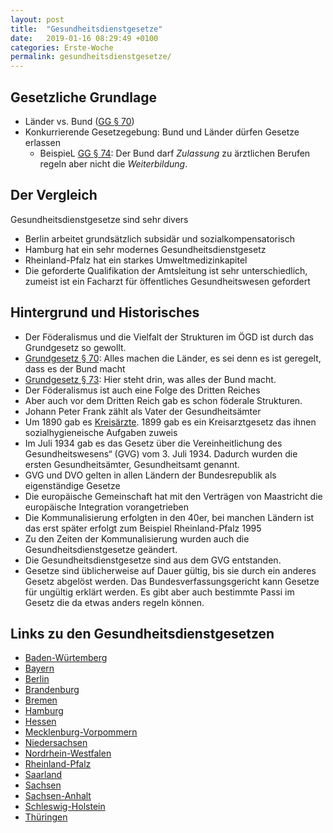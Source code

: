 ```yaml
---
layout: post
title:  "Gesundheitsdienstgesetze"
date:   2019-01-16 08:29:49 +0100
categories: Erste-Woche
permalink: gesundheitsdienstgesetze/
---
```


## Gesetzliche Grundlage
* Länder vs. Bund ([GG § 70](https://www.gesetze-im-internet.de/gg/art_70.html))
* Konkurrierende Gesetzegebung: Bund und Länder dürfen Gesetze erlassen
  * BeispieL [GG § 74](https://www.gesetze-im-internet.de/gg/art_74.html): Der Bund darf _Zulassung_ zu ärztlichen Berufen regeln aber nicht die _Weiterbildung_.

## Der Vergleich
Gesundheitsdienstgesetze sind sehr divers
* Berlin arbeitet grundsätzlich subsidär und sozialkompensatorisch
* Hamburg hat ein sehr modernes Gesundheitsdienstgesetz
* Rheinland-Pfalz hat ein starkes Umweltmedizinkapitel
* Die geforderte Qualifikation der Amtsleitung ist sehr unterschiedlich, zumeist ist ein Facharzt für öffentliches Gesundheitswesen gefordert

## Hintergrund und Historisches
* Der Föderalismus und die Vielfalt der Strukturen im ÖGD ist durch das Grundgesetz so gewollt.
* [Grundgesetz § 70](https://www.gesetze-im-internet.de/gg/art_70.html): Alles machen die Länder, es sei denn es ist geregelt, dass es der Bund macht
* [Grundgesetz § 73](https://www.gesetze-im-internet.de/gg/art_74.html): Hier steht drin, was alles der Bund macht.
* Der Föderalismus ist auch eine Folge des Dritten Reiches
* Aber auch vor dem Dritten Reich gab es schon föderale Strukturen.
* Johann Peter Frank zählt als Vater der Gesundheitsämter
* Um 1890 gab es [Kreisärzte](https://de.wikipedia.org/wiki/Kreisarzt). 1899 gab es ein Kreisarztgesetz das ihnen sozialhygieneische Aufgaben zuweis
* Im Juli 1934 gab es das Gesetz über die Vereinheitlichung des Gesundheitswesens“ (GVG) vom 3. Juli 1934. Dadurch wurden die ersten Gesundheitsämter, Gesundheitsamt genannt.
* GVG und DVO gelten in allen Ländern der Bundesrepublik als eigenständige Gesetze
* Die europäische Gemeinschaft hat mit den Verträgen von Maastricht die europäische Integration vorangetrieben
* Die Kommunalisierung erfolgten in den 40er, bei manchen Ländern ist das erst später erfolgt zum Beispiel Rheinland-Pfalz 1995
* Zu den Zeiten der Kommunalisierung wurden auch die Gesundheitsdienstgesetze geändert.
* Die Gesundheitsdienstgesetze sind aus dem GVG entstanden.
* Gesetze sind üblicherweise auf Dauer gültig, bis sie durch ein anderes Gesetz abgelöst werden. Das Bundesverfassungsgericht kann Gesetze für ungültig erklärt werden. Es gibt aber auch bestimmte Passi im Gesetz die da etwas anders regeln können.

## Links zu den Gesundheitsdienstgesetzen
* [Baden-Würtemberg](http://www.landesrecht-bw.de/jportal/?quelle=jlink&query=GesDG+BW&psml=bsbawueprod.psml&max=true)
* [Bayern](http://www.gesetze-bayern.de/Content/Document/BayGDVG/true)
* [Berlin](http://gesetze.berlin.de/jportal/?quelle=jlink&query=%C3%96GesDG+BE&psml=bsbeprod.psml&max=true&aiz=true)
* [Brandenburg](https://bravors.brandenburg.de/gesetze/bbggdg_2016)
* [Bremen](https://www.transparenz.bremen.de/sixcms/detail.php?gsid=bremen2014_tp.c.72448.de&template=20_gp_ifg_meta_detail_d)
* [Hamburg](http://www.landesrecht-hamburg.de/jportal/portal/page/bshaprod.psml;jsessionid=72607A49C8A38551668613F51F717F58.jp10?showdoccase=1&st=lr&doc.id=jlr-GesDGHArahmen&doc.part=X&doc.origin=bs)
* [Hessen](https://www.rv.hessenrecht.hessen.de/lexsoft/default/hessenrecht_rv.html?pid=Dokumentanzeige&showdoccase=1&js_peid=Trefferliste&documentnumber=8&numberofresults=61&fromdoctodoc=yes&doc.id=jlr-GesDGHErahmen&doc.part=X&doc.price=0.0&doc.hl=1#lawid:3278501,1)
* [Mecklenburg-Vorpommern](http://www.landesrecht-mv.de/jportal/portal/page/bsmvprod.psml?showdoccase=1&doc.id=jlr-%C3%96GDGMVrahmen&doc.part=X&doc.origin=bs&st=lr)
* [Niedersachsen](https://www.hannover.de/Leben-in-der-Region-Hannover/Gesundheit/Gesundheitsschutz/AIDS-und-STD-Beratung/Nieders%C3%A4chsisches-Gesetz-%C3%BCber-den-%C3%B6ffentlichen-Gesundheitsdienst-NG%C3%B6GD)
* [Nordrhein-Westfalen](https://recht.nrw.de/lmi/owa/br_text_anzeigen?v_id=10000000000000000042)
* [Rheinland-Pfalz](http://landesrecht.rlp.de/jportal/portal/t/1ju9/page/bsrlpprod.psml?pid=Dokumentanzeige&showdoccase=1&js_peid=Trefferliste&documentnumber=1&numberofresults=1&fromdoctodoc=yes&doc.id=jlr-GesDGRPrahmen&doc.part=X&doc.price=0.0)
* [Saarland](http://sl.juris.de/cgi-bin/landesrecht.py?d=http://sl.juris.de/sl/GesDG_SL_rahmen.htm)
* [Sachsen](https://www.revosax.sachsen.de/vorschrift/3348-SaechsGDG)
* [Sachsen-Anhalt](http://www.landesrecht.sachsen-anhalt.de/jportal/?quelle=jlink&query=GesDG+ST&psml=bssahprod.psml&max=true)
* [Schleswig-Holstein](https://www.schleswig-holstein.de/DE/Fachinhalte/G/gesundheits_dienste/gesundheits_dienste_weitereInfos.html)
* [Thüringen](http://landesrecht.thueringen.de/jportal/?quelle=jlink&docid=jlr-GesDVTH1998rahmen&psml=bsthueprod.psml&max=true)
